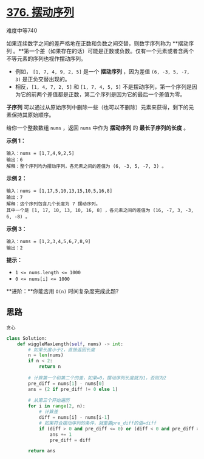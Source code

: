 # [376. 摆动序列](https://leetcode.cn/problems/wiggle-subsequence/)

难度中等740

如果连续数字之间的差严格地在正数和负数之间交替，则数字序列称为 **摆动序列 。**第一个差（如果存在的话）可能是正数或负数。仅有一个元素或者含两个不等元素的序列也视作摆动序列。

- 例如， `[1, 7, 4, 9, 2, 5]` 是一个 **摆动序列** ，因为差值 `(6, -3, 5, -7, 3)` 是正负交替出现的。
- 相反，`[1, 4, 7, 2, 5]` 和 `[1, 7, 4, 5, 5]` 不是摆动序列，第一个序列是因为它的前两个差值都是正数，第二个序列是因为它的最后一个差值为零。

**子序列** 可以通过从原始序列中删除一些（也可以不删除）元素来获得，剩下的元素保持其原始顺序。

给你一个整数数组 `nums` ，返回 `nums` 中作为 **摆动序列** 的 **最长子序列的长度** 。

 

**示例 1：**

```
输入：nums = [1,7,4,9,2,5]
输出：6
解释：整个序列均为摆动序列，各元素之间的差值为 (6, -3, 5, -7, 3) 。
```

**示例 2：**

```
输入：nums = [1,17,5,10,13,15,10,5,16,8]
输出：7
解释：这个序列包含几个长度为 7 摆动序列。
其中一个是 [1, 17, 10, 13, 10, 16, 8] ，各元素之间的差值为 (16, -7, 3, -3, 6, -8) 。
```

**示例 3：**

```
输入：nums = [1,2,3,4,5,6,7,8,9]
输出：2
```

 

**提示：**

- `1 <= nums.length <= 1000`
- `0 <= nums[i] <= 1000`

 

**进阶：**你能否用 `O(n)` 时间复杂度完成此题?



## 思路

```
贪心
```

```python
class Solution:
    def wiggleMaxLength(self, nums) -> int:
        # 如果长度小于2，直接返回长度
        n = len(nums)
        if n < 2:
            return n
		
        # 计算第一个和第二个的差，如果=0，摆动序列长度就为1，否则为2
        pre_diff = nums[1] - nums[0]
        ans = (2 if pre_diff != 0 else 1)
        
        # 从第三个开始遍历
        for i in range(2, n):
            # 计算差
            diff = nums[i] - nums[i-1]
            # 如果符合摆动序列的条件，就重置pre_diff的值=diff
            if (diff > 0 and pre_diff <= 0) or (diff < 0 and pre_diff >=0):
                ans += 1
                pre_diff = diff

        return ans
```

[]()